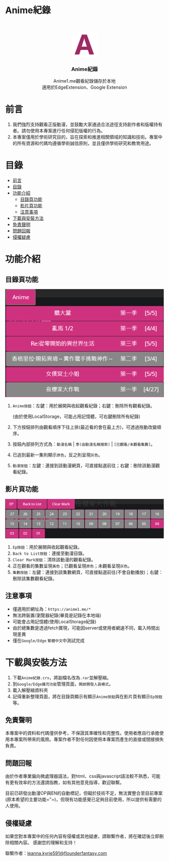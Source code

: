 # Anime紀錄

<br />

<p align="center">
    <img src="icon.png" alt="Logo" width="80" height="80">
  </a>

  <h3 align="center">Anime紀錄</h3>
  <p align="center">
    Anime1.me觀看紀錄儲存於本地
    <br />
    適用於EdgeExtension、Google Extension
  </p>

</p>

# 前言

1. 我們強烈支持觀看正版動漫，並鼓勵大家通過合法途徑支持創作者和版權持有者。請勿使用本專案進行任何侵犯版權的行為。
2. 本專案僅用於學術研究目的，旨在探索和推進相關領域的知識和技術。專案中的所有資源和代碼均遵循學術誠信原則，並且僅供學術研究和教育用途。

# 目錄
- [前言](#前言)
- [目錄](#目錄)
- [功能介紹](#功能介紹)
  - [目錄頁功能](#目錄頁功能)
  - [影片頁功能](#影片頁功能)
  - [注意事項](#注意事項)
- [下載與安裝方法](#下載與安裝方法)
- [免責聲明](#免責聲明)
- [問題回報](#問題回報)
- [侵權疑慮](#侵權疑慮)

# 功能介紹

## 目錄頁功能
<p align="center">
<img src="/介紹圖/Anime_List.png">
</p>

1. `Anime按鈕`：左鍵：用於展開與收起觀看紀錄；右鍵：刪除所有觀看紀錄。

   (由於使用LocalStorage，可能占用記憶體，可右鍵刪除所有紀錄)
2. 下方按鈕排列由觀看順序下往上排(最近看的會在最上方)，可透過拖動改變順序。
3. 按鈕內部排列方式為：`動漫名稱` | `季(由動漫名稱搜索)` | `[已觀看/未觀看集數]`。
4. 已追到最新一集則顯示`原色`，反之則呈現`灰色`。
5. `動漫按鈕`：左鍵：連接到該動漫網頁，可直接點選前往；右鍵：刪除該動漫觀看紀錄。


## 影片頁功能
<p align="center">
<img src="/介紹圖/Ep_Btn.png">
</p>

1. `Ep按鈕`：用於展開與收起觀看紀錄。
2. `Back to List按鈕`：連接至動漫目錄。
3. `Clear Mark按鈕`：清除該動漫的觀看紀錄。
4. 正在觀看的集數呈現`黃色`；已觀看呈現`原色`；未觀看呈現`灰色`。
5. `集數按鈕`：左鍵：連接到該集數網頁，可直接點選前往(不會自動播放)；右鍵：刪除該集數觀看紀錄。

## 注意事項
- 僅適用於網址為：`https://anime1.me/*`
- 無法跨裝置/瀏覽器紀錄(畢竟是記錄在本地端)
- 可能會占用記憶體(使用LocalStorage紀錄)
- 由於總集數是透過fetch實現，可能因server或使用者網速不同，載入時間出現差異
- 僅在`Google/Edge` `繁體中文`中測試完成

# 下載與安裝方法

1. 下載`Anime紀錄.crx`，將副檔名改為`.rar`並解壓縮。
2. 到`Google/Edge擴充功能`管理頁面，`開啟開發人員模式`。
3. 載入解壓縮資料夾
4. 記得重新整理頁面，將在目錄頁顯示有顯示`Anime按鈕`與在影片頁有顯示`Ep按鈕`等。

## 免責聲明

本專案中的資料和代碼僅供參考，不保證其準確性和完整性。使用者應自行承擔使用本專案所帶來的風險。專案作者不對任何因使用本專案而產生的直接或間接損失負責。

## 問題回報

由於作者專業偏向微處理器語法，對html、css與javascript語法較不熟悉，可能有更有效率的方法還請指教，如有其他意見指導，歡迎聯繫。

目前已研發出動漫OP與EN的自動標記，但礙於技術不足，無法實整合至目前專案(原本希望的主要功能="=)，但現有功能感覺已足夠目前使用，所以提供有需要的人使用。

## 侵權疑慮
如果您對本專案中的任何內容有侵權或其他疑慮，請聯繫作者，將在確認後立即刪除相關內容。
感謝您的理解和支持！

聯繫作者：leanna.kyrie591@flounderfantasy.com
